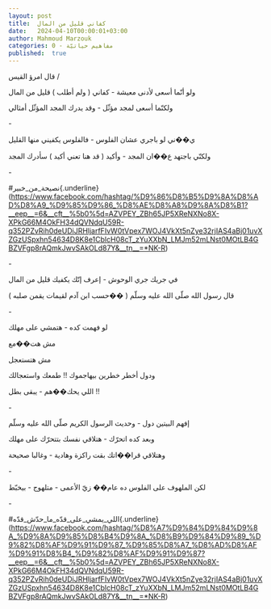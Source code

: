 ```yaml
---
layout: post
title:  كفاني قليل من المال
date:   2024-04-10T00:00:01+03:00
author: Mahmoud Marzouk
categories: 0 - مفاهيم حياتيّة
published:  true
---
```

قال امرؤ القيس /

ولو أنّما أسعى لأدنى معيشة - كفاني ( ولم أطلب ) قليل من
المال

ولكنّما أسعى لمجد مؤثّل - وقد يدرك المجد المؤثّل أمثالي

\-

ي��ني لو باجري عشان الفلوس - فالفلوس يكفيني منها القليل

ولكنّي باجتهد ع��ان المجد - وأكيد ( قد هنا تعني أكيد ) سأدرك
المجد

\-

\#نصيحة_من_خبير{.underline}(https://www.facebook.com/hashtag/%D9%86%D8%B5%D9%8A%D8%AD%D8%A9_%D9%85%D9%86_%D8%AE%D8%A8%D9%8A%D8%B1?__eep__=6&__cft__%5b0%5d=AZVPEY_ZBh65JP5XReNXNo8X-XPkG66M4OkFH34dQVNdqU59R-q352PZvRih0deUDiJRHljarfFIvW0tVpex7WOJ4VkXt5nZye32rjIAS4aBj01uvXZGzUSpxhn54634D8K8e1CblcH08cT_zYuXXbN_LMJm52mLNst0MOtLB4GBZVFgp8rAQmkJwvSAkOLd87Y&__tn__=*NK-R)

\-

في جريك جري الوحوش - إعرف إنّك يكفيك قليل من المال

قال رسول الله صلّى الله عليه وسلّم ( ��حسب ابن آدم لقيمات يقمن
صلبه )

\-

لو فهمت كده - هتمشي على مهلك

مش هت��مع

مش هتستعجل

ودول أخطر خطرين بيهاجموك !! طمعك واستعجالك

اللي يحك��هم - يبقى بطل !!

\-

إفهم البيتين دول - وحديث الرسول الكريم صلّى الله عليه وسلّم

وبعد كده اتحرّك - هتلاقي نفسك بتتحرّك على مهلك

وهتلاقي قرا��اتك بقت راكزة وهادية - وغالبا صحيحة

\-

لكن الملهوف على الفلوس ده عام�� زيّ الأعمى - متلهوج - بيخبّط

\-

\#اللي_يمشي_على_قدّه_ما_حدّش_قدّه{.underline}(https://www.facebook.com/hashtag/%D8%A7%D9%84%D9%84%D9%8A_%D9%8A%D9%85%D8%B4%D9%8A_%D8%B9%D9%84%D9%89_%D9%82%D8%AF%D9%91%D9%87_%D9%85%D8%A7_%D8%AD%D8%AF%D9%91%D8%B4_%D9%82%D8%AF%D9%91%D9%87?__eep__=6&__cft__%5b0%5d=AZVPEY_ZBh65JP5XReNXNo8X-XPkG66M4OkFH34dQVNdqU59R-q352PZvRih0deUDiJRHljarfFIvW0tVpex7WOJ4VkXt5nZye32rjIAS4aBj01uvXZGzUSpxhn54634D8K8e1CblcH08cT_zYuXXbN_LMJm52mLNst0MOtLB4GBZVFgp8rAQmkJwvSAkOLd87Y&__tn__=*NK-R)
